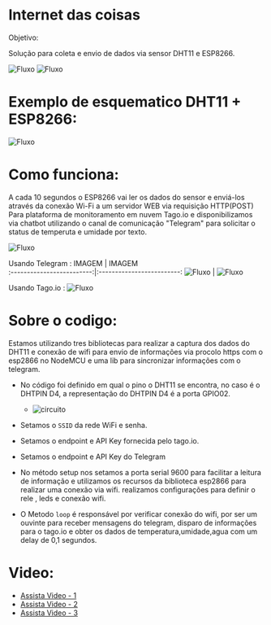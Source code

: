 # Internet das coisas

Objetivo:

  Solução para coleta e envio de dados  via sensor DHT11 e ESP8266.

![Fluxo](/assets/imgReal.png)
![Fluxo](/assets/img-02.jpeg)

# Exemplo de esquematico DHT11 + ESP8266:

![Fluxo](/assets/esquematico.PNG)

# Como funciona:

A cada 10 segundos o ESP8266 vai ler os dados do sensor e enviá-los 
através da conexão Wi-Fi a um servidor WEB via requisição HTTP(POST) Para
plataforma de monitoramento em nuvem Tago.io e disponibilizamos via chatbot utilizando o
canal de comunicação "Telegram" para solicitar o status de temperuta e umidade por texto.

![Fluxo](/assets/telegrama.png)
 
Usando Telegram :
IMAGEM                     |  IMAGEM  
:-------------------------:|:-------------------------:
![Fluxo](/assets/botfiap.jpeg)  |  ![Fluxo](/assets/img-01.jpeg)

  
Usando Tago.io :
  ![Fluxo](/assets/img.png)

# Sobre o codigo:

  Estamos utilizando tres bibliotecas para realizar a captura dos dados do DHT11 
  e conexão de wifi para envio de informações via procolo https com o esp2866 no NodeMCU e uma
  lib para sincronizar informações com o telegram.
    
   - No código foi definido em qual o pino o DHT11 se encontra, no caso é o DHTPIN D4, a 
     representação do DHTPIN D4 é a porta GPIO02.   
     
     - ![circuito](/assets/circuito.jpg)
     
   - Setamos o `SSID` da rede WiFi e senha.
   
   - Setamos o endpoint e API Key fornecida pelo tago.io.
   - Setamos o endpoint e API Key do Telegram
    
   - No método setup nos setamos a porta serial 9600 para facilitar a leitura de informação e 
     utilizamos os recursos da biblioteca esp2866 para realizar uma conexão via wifi. realizamos
     configurações para definir o rele , leds e conexão wifi.
     
   - O Metodo `loop` é responsável por verificar conexão do wifi, por ser
     um ouvinte para receber mensagens do telegram, disparo de informações para o tago.io e
     obter os dados de temperatura,umidade,agua com um delay de 0,1 segundos.
     
      
# Video:
  - [Assista Video - 1](https://www.youtube.com/watch?v=Rnye98CtzP4 " 1 - Montagem")
  - [Assista Video - 2](https://www.youtube.com/watch?v=sgqao4sSsZ4 " 2 - Montagem")
  - [Assista Video - 3](https://www.youtube.com/watch?v=Sl8khDUYwcM " 3 - Montagem")


